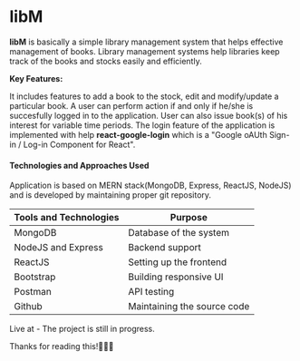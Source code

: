 # libM
<strong>libM</strong> is basically a simple library management system that helps effective management of books. 
Library management systems help libraries keep track of the books and stocks easily and efficiently.  

<b>Key Features:</b>

It includes features to add a book to the stock, edit and modify/update a particular book. A user can perform action if and only if he/she is succesfully logged in to the application. User can also issue book(s) of his interest for variable time periods.
The login feature of the application is implemented with help <b>react-google-login</b> which is a "Google oAUth Sign-in / Log-in Component for React".


<h4>Technologies and Approaches Used</h4>
Application is based on MERN stack(MongoDB, Express, ReactJS, NodeJS)  and is developed by maintaining proper git repository.

**Tools and Technologies** | **Purpose**
------------ | -------------
MongoDB | Database of the system
NodeJS and Express | Backend support
ReactJS | Setting up the frontend
Bootstrap | Building responsive UI
Postman | API testing
Github | Maintaining the source code

Live at - The project is still in progress.

Thanks for reading this!🙌🙌🙌
